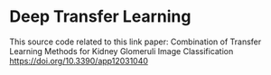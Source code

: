 # Deep Transfer Learning

This source code related to this link paper:
Combination of Transfer Learning Methods for Kidney Glomeruli Image Classification
https://doi.org/10.3390/app12031040